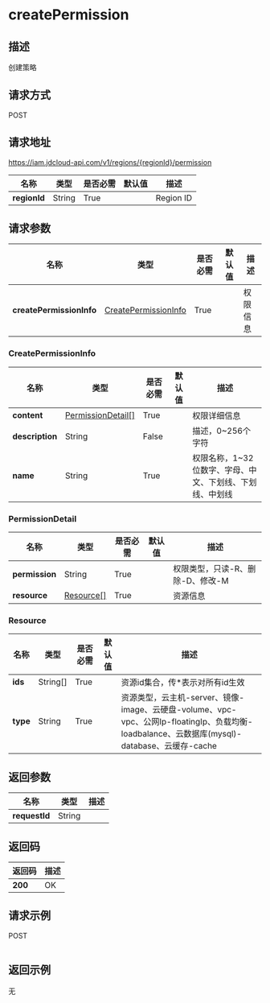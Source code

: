 # createPermission


## 描述
创建策略

## 请求方式
POST

## 请求地址
https://iam.jdcloud-api.com/v1/regions/{regionId}/permission

|名称|类型|是否必需|默认值|描述|
|---|---|---|---|---|
|**regionId**|String|True||Region ID|

## 请求参数
|名称|类型|是否必需|默认值|描述|
|---|---|---|---|---|
|**createPermissionInfo**|[CreatePermissionInfo](##CreatePermissionInfo)|True||权限信息|

### <a name="CreatePermissionInfo">CreatePermissionInfo</a>
|名称|类型|是否必需|默认值|描述|
|---|---|---|---|---|
|**content**|[PermissionDetail[]](##PermissionDetail)|True||权限详细信息|
|**description**|String|False||描述，0~256个字符|
|**name**|String|True||权限名称，1~32位数字、字母、中文、下划线、下划线、中划线|
### <a name="PermissionDetail">PermissionDetail</a>
|名称|类型|是否必需|默认值|描述|
|---|---|---|---|---|
|**permission**|String|True||权限类型，只读-R、删除-D、修改-M|
|**resource**|[Resource[]](##Resource)|True||资源信息|
### <a name="Resource">Resource</a>
|名称|类型|是否必需|默认值|描述|
|---|---|---|---|---|
|**ids**|String[]|True||资源id集合，传*表示对所有id生效|
|**type**|String|True||资源类型，云主机-server、镜像-image、云硬盘-volume、vpc-vpc、公网Ip-floatingIp、负载均衡-loadbalance、云数据库(mysql)-database、云缓存-cache|

## 返回参数
|名称|类型|描述|
|---|---|---|
|**requestId**|String||



## 返回码
|返回码|描述|
|---|---|
|**200**|OK|

## 请求示例
POST
```

```

## 返回示例
无
